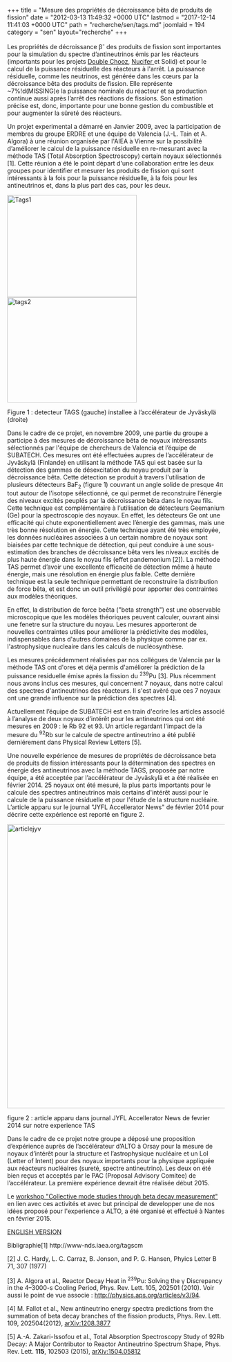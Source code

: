 +++
title = "Mesure des propriétés de décroissance bêta de produits de fission"
date = "2012-03-13 11:49:32 +0000 UTC"
lastmod = "2017-12-14 11:41:03 +0000 UTC"
path = "recherche/sen/tags.md"
joomlaid = 194
category = "sen"
layout="recherche"
+++
<p>Les propriétés de décroissance β<sup>-</sup> des produits de fission sont importantes pour la simulation du spectre d’antineutrinos émis par les réacteurs (importants pour les projets <a href="recherche/sen/double-chooz.md">Double Chooz,</a> <a href="recherche/sen/nucifer.md">Nucifer </a>et Solid) et pour le calcul de la puissance résiduelle des réacteurs à l'arrêt. La puissance résiduelle, comme les neutrinos, est générée dans les cœurs par la décroissance bêta des produits de fission. Elle représente ~7%!d(MISSING)e la puissance nominale du réacteur et sa production continue aussi après l’arrêt des réactions de fissions. Son estimation précise est, donc, importante pour une bonne gestion du combustible et pour augmenter la sûreté des réacteurs.</p>
<p>Un projet experimental a démarré en Janvier 2009, avec la participation de membres du groupe ERDRE et une équipe de Valencia (J.-L. Tain et A. Algora) à une réunion organisée par l'AIEA à Vienne sur la possibilité d’améliorer le calcul de la puissance résiduelle en re-mesurant avec la méthode TAS (Total Absorption Spectroscopy) certain noyaux sélectionnés [1]. Cette réunion a été le point départ d'une collaboration entre les deux groupes pour identifier et mesurer les produits de fission qui sont intéressants à la fois pour la puissance résiduelle, à la fois pour les antineutrinos et, dans la plus part des cas, pour les deux.</p>
<p><img src="images/Recherche/Erdre/tags/Tags1.gif" alt="Tags1" width="300" height="236"/><img src="images/Recherche/Erdre/tags/tags2.gif" alt="tags2" width="300" height="243"/></p>
<p>Figure 1 : detecteur TAGS (gauche) installee à l’accélérateur de Jyväskylä (droite)</p>
<p>Dans le cadre de ce projet, en novembre 2009, une partie du groupe a participe à des mesures de décroissance bêta de noyaux intéressants sélectionnés par l'équipe de chercheurs de Valencia et l’équipe de SUBATECH. Ces mesures ont été effectuées aupres de l’accélérateur de Jyväskylä (Finlande) en utilisant la méthode TAS qui est basée sur la détection des gammas de désexcitation du noyau produit par la décroissance bêta. Cette détection se produit à travers l'utilisation de plusieurs détecteurs BaF<sub>2</sub> (figure 1) couvrant un angle solide de presque 4π tout autour de l'isotope sélectionné, ce qui permet de reconstruire l’énergie des niveaux excités peuplés par la décroissance bêta dans le noyau fils. Cette technique est complémentaire à l’utilisation de détecteurs Geemanium (Ge) pour la spectroscopie des noyaux. En effet, les détecteurs Ge ont une efficacité qui chute exponentiellement avec l’énergie des gammas, mais une très bonne résolution en énergie. Cette technique ayant été très employée, les données nucléaires associées à un certain nombre de noyaux sont biaisées par cette technique de détection, qui peut conduire à une sous-estimation des branches de décroissance bêta vers les niveaux excités de plus haute énergie dans le noyau fils (effet pandemonium [2]). La méthode TAS permet d’avoir une excellente efficacité de détection même à haute énergie, mais une résolution en énergie plus faible. Cette dernière technique est la seule technique permettant de reconstruire la distribution de force bêta, et est donc un outil privilégié pour apporter des contraintes aux modèles théoriques.</p>
<p>En effet, la distribution de force beêta ("beta strength") est une observable microscopique que les modèles théoriques peuvent calculer, ouvrant ainsi une fenetre sur la structure du noyau. Les mesures apporteront de nouvelles contraintes utiles pour améliorer la prédictivite des modèles, indispensables dans d'autres domaines de la physique comme par ex. l'astrophysique nucleaire dans les calculs de nucléosynthèse.</p>
<p>Les mesures précédemment réalisées par nos collégues de Valencia par la méthode TAS ont d'ores et déja permis d'améliorer la prédiction de la puissance residuelle émise aprés la fission du <sup>239</sup>Pu [3]. Plus récemment nous avons inclus ces mesures, qui concernent 7 noyaux, dans notre calcul des spectres d'antineutrinos des réacteurs. Il s'est avèré que ces 7 noyaux ont une grande influence sur la prédiction des spectres [4].</p>
<p>Actuellement l’équipe de SUBATECH est en train d'ecrire les articles associé à l’analyse de deux noyaux d’intérêt pour les antineutrinos qui ont été mesures en 2009 : le Rb 92 et 93. Un article regardant l'impact de la mesure du <sup>92</sup>Rb sur le calcule de spectre antineutrino a été publié derniérement dans Physical Review Letters [5].</p>
<p><span>Une nouvelle expérience de mesures de propriétés de décroissance beta de produits de fission intéressants pour la détermination des spectres en énergie des antineutrinos avec la méthode TAGS, proposée par notre équipe, a été acceptée par l’accélérateur de Jyväskylä et a été réalisée en février 2014. 25 noyaux ont été mesuré, la plus parts importants pour le calcule des spectres antineutrinos mais certains d'intérêt aussi pour le calcule de la puissance résiduelle et pour l'étude de la structure nucléaire. L’article apparu sur le journal "JYFL Accellerator News" de février 2014 pour décrire cette expérience est reporté en figure 2. </span></p>
<p><span><img src="images/Recherche/Erdre/tags/articlejyv.png" alt="articlejyv" width="800" height="656"/></span></p>
<p><span>figure 2 : article apparu dans journal JYFL Accellerator News de fevrier 2014 sur notre experience TAS</span></p>
<p><span>Dans le cadre de ce projet notre groupe a déposé une proposition d’expérience auprès de l’accélérateur d’ALTO à Orsay pour la mesure de noyaux d’intérêt pour la structure et l’astrophysique nucléaire et un LoI (Letter of Intent) pour des noyaux importants pour la physique appliquée aux réacteurs nucléaires (sureté, spectre antineutrino). Les deux on été bien reçus et acceptés par le PAC (Proposal Advisory Comitee) de l’accélérateur. La première expérience devrait être réalisée début 2015.</span></p>
<p><span>Le <a href="http://indico.cern.ch/event/354566/">workshop "Collective mode studies through beta decay measurement"</a> en lien avec ces activités et avec but principal de developper une de nos idées proposé pour l'experience a ALTO, a été organisé et effectué à Nantes en février 2015.  </span></p>
<p><a href="en/component/content/article?id=255"> ENGLISH VERSION</a></p>
<p>Bibligraphie[1] <a>http://www-nds.iaea.org/tagscm</a></p>
<p>[2] J. C. Hardy, L. C. Carraz, B. Jonson, and P. G. Hansen, Phyics Letter B 71, 307 (1977)</p>
<p>[3] A. Algora et al., Reactor Decay Heat in <sup>239</sup>Pu: Solving the γ Discrepancy in the 4–3000-s Cooling Period, Phys. Rev. Lett. 105, 202501 (2010). Voir aussi le point de vue associe : <a href="http://physics.aps.org/articles/v3/94">http://physics.aps.org/articles/v3/94</a>.</p>
<p>[4] M. Fallot et al., New antineutrino energy spectra predictions from the summation of beta decay branches of the fission products, Phys. Rev. Lett. 109, 202504<span></span>(2012), <a href="http://arxiv.org/abs/1208.3877" title="Abstract">arXiv:1208.3877</a></p>
<p>[5] A.-A. Zakari-Issofou et al., Total Absorption Spectroscopy Study of 92Rb Decay: A Major Contributor to Reactor Antineutrino Spectrum Shape, Phys. Rev. Lett. <strong>115</strong>, 102503 (2015), <a href="http://arxiv.org/abs/1504.05812">arXiv:1504.05812</a></p>